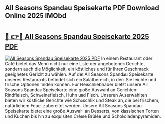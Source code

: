 ## All Seasons Spandau Speisekarte PDF Download Online 2025 lMObd

# <h2><a href="http://gce8fvp.nevu.top/?p=All+Seasons+Spandau+Speisekarte">🔗 👉🔴 All Seasons Spandau Speisekarte 2025 PDF</a></h2>

[![All Seasons Spandau Speisekarte 2025 PDF](https://i.imgur.com/dBaPXMq.png)](http://gce8fvp.nevu.top/?p=All+Seasons+Spandau+Speisekarte)
In einem Restaurant oder Café bietet das Menü nicht nur eine Liste der angebotenen Gerichte, sondern auch die Möglichkeit, ein köstliches und für Ihren Geschmack geeignetes Gericht zu wählen. Auf der All Seasons Spandau Speisekarte unseres Restaurants befindet sich ein Salatbereich, in dem Sie leichte und frische Optionen finden können. Für Fleischliebhaber bietet unsere All Seasons Spandau Speisekarte eine große Auswahl an Gerichten: Rindfleisch, Schweinefleisch, Huhn und Fisch. Unseren Auserwählten bieten wir köstliche Gerichte wie Schaschlik und Steak an, die bei frischem, natürlichem Feuer zubereitet werden. Unsere All Seasons Spandau Speisekarte bietet eine große Auswahl an Desserts, von klassischen Torten und Kuchen bis hin zu exquisiten Crème Brûlée und Schokoladenpyramiden.
